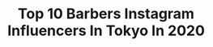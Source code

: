 ---
title: Top 10 Barbers Instagram Influencers In Tokyo In 2020
description: >-
  Find top barbers Instagram influencers in Tokyo in 2020. Most popular hashtags: #barber #mensfashion #barbershop #mizutaniscissors.
platform: Instagram
profiles:
  - username: "lightningjapan"
    fullname: >-
      LightningJapan
    location: "Japan"
    followers: 30359
    engagement: 219
    commentsToLikes: 0.003589
    id: ck13cdyhzzvxs0i19y1e0ar6m
    verified: false
    hashtags: "#burnsideskatepark, #bigisland, #limitededition, #barberstyle"
  - username: "clutchmagazinejapan"
    fullname: >-
      CLUTCH Magazine
    location: "Japan"
    followers: 71255
    engagement: 112
    commentsToLikes: 0.005535
    id: ck5cjfwksun740i11rqqgkmcf
    verified: false
    hashtags: "#hazelwood25, #pras, #vintageleatherjacket, #lightning"
  - username: "mrpotatohead59"
    fullname: >-
      Tomoya Nishimori/MR.BROTHERS
    location: "Japan"
    followers: 18824
    engagement: 245
    commentsToLikes: 0.004370
    id: ck13cdzcczw2s0i19do8ucedp
    verified: false
    hashtags: "#grooming, #zaimasu, #menscut, #barbershopconnect"
  - username: "kenshi098"
    fullname: >-
      Kenshi Shiroma
    location: "Japan"
    followers: 24984
    engagement: 498
    commentsToLikes: 0.001976
    id: ck0w56ler257d0i19xusd8f6n
    verified: false
    hashtags: "#mrbrothers, #hold, #mrbrotherscutclub, #broshpomade"
  - username: "mr.brothers_cutclub"
    fullname: >-
      MR.BROTHERS CUT CLUB
    location: "Japan"
    followers: 56313
    engagement: 160
    commentsToLikes: 0.000759
    id: ck0w56m2r25ba0i1948cma66p
    verified: false
    hashtags: "#barber, #mensfashion, #pabst, #mrbrothers"
  - username: "shinri_shioura"
    fullname: >-
      Shinri Shioura
    location: "Japan"
    followers: 12313
    engagement: 827
    commentsToLikes: 0.010830
    id: ck14h5umf8ong0i19nihyxnmm
    verified: false
    hashtags: "#sunloverreefcruises, #sydney, #golflefleur, #universityofhawaii"
  - username: "mr.brothers_cutclub"
    fullname: >-
      MR.BROTHERS CUT CLUB
    location: "Japan"
    followers: 56313
    engagement: 160
    commentsToLikes: 0.000759
    id: ck0w56m2r25ba0i1948cma66p
    verified: false
    hashtags: "#barber, #mensfashion, #pabst, #mrbrothers"
  - username: "shinri_shioura"
    fullname: >-
      Shinri Shioura
    location: "Japan"
    followers: 12313
    engagement: 827
    commentsToLikes: 0.010830
    id: ck14h5umf8ong0i19nihyxnmm
    verified: false
    hashtags: "#sunloverreefcruises, #sydney, #golflefleur, #universityofhawaii"
  - username: "shimekakeshinji"
    fullname: >-
      七五三掛 慎二
    location: "Japan"
    followers: 31770
    engagement: 432
    commentsToLikes: 0.003086
    id: ck0w56ksr255i0i19hqgbxqd9
    verified: false
    hashtags: "#schorem, #barberstyle, #skinfade, #barbershop"
  - username: "l.l.wood"
    fullname: >-
      L.L.Wood
    location: "Japan"
    followers: 27773
    engagement: 251
    commentsToLikes: 0.003656
    id: ck5hiaz7lckci0i11blw6m2mp
    verified: false
    hashtags: "#dailystyle, #60s, #redwing, #pt91"
---